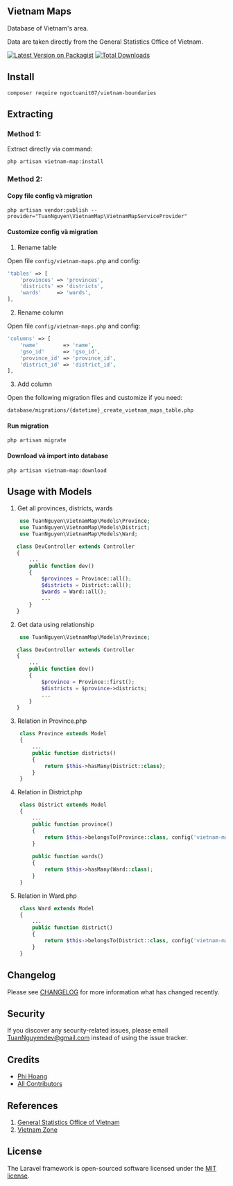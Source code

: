 ## Vietnam Maps

Database of Vietnam's area.

Data are taken directly from the General Statistics Office of Vietnam.

[![Latest Version on Packagist](https://img.shields.io/packagist/v/TuanNguyen/vietnam-maps.svg?style=flat-square)](https://packagist.org/packages/TuanNguyen/vietnam-maps)
[![Total Downloads](https://img.shields.io/packagist/dt/TuanNguyen/vietnam-maps.svg?style=flat-square)](https://packagist.org/packages/TuanNguyen/vietnam-maps)

## Install

```shell
composer require ngoctuanit07/vietnam-boundaries
```

## Extracting

### Method 1:

Extract directly via command: 

```shell
php artisan vietnam-map:install
```

### Method 2:

#### Copy file config và migration

```shell
php artisan vendor:publish --provider="TuanNguyen\VietnamMap\VietnamMapServiceProvider"
```

#### Customize config và migration

1. Rename table

Open file `config/vietnam-maps.php` and config:

```php
'tables' => [
    'provinces' => 'provinces',
    'districts' => 'districts',
    'wards'     => 'wards',
],
```

2. Rename column

Open file `config/vietnam-maps.php` and config:

```php
'columns' => [
    'name'        => 'name',
    'gso_id'      => 'gso_id',
    'province_id' => 'province_id',
    'district_id' => 'district_id',
],
```

3. Add column

Open the following migration files and customize if you need:

```shell
database/migrations/{datetime}_create_vietnam_maps_table.php
```

#### Run migration

```shell
php artisan migrate
```

#### Download và import into database

```shell
php artisan vietnam-map:download
```

## Usage with Models

1. Get all provinces, districts, wards

```php
    use TuanNguyen\VietnamMap\Models\Province;
    use TuanNguyen\VietnamMap\Models\District;
    use TuanNguyen\VietnamMap\Models\Ward;

   class DevController extends Controller
   {
       ...
       public function dev()
       {
           $provinces = Province::all();
           $districts = District::all();
           $wards = Ward::all();
           ...
       }
   }
```

2. Get data using relationship

```php
    use TuanNguyen\VietnamMap\Models\Province;

   class DevController extends Controller
   {
       ...
       public function dev()
       {
           $province = Province::first();
           $districts = $province->districts;
           ...
       }
   }
```
3. Relation in Province.php

```php
    class Province extends Model
    {
        ...
        public function districts()
        {
            return $this->hasMany(District::class);
        }
    }
```

4. Relation in District.php

```php
    class District extends Model
    {
        ...
        public function province()
        {
            return $this->belongsTo(Province::class, config('vietnam-maps.columns.province_id'), 'id');
        }
        
        public function wards()
        {
            return $this->hasMany(Ward::class);
        }
    }
```

5. Relation in Ward.php

```php
    class Ward extends Model
    {
        ...
        public function district()
        {
            return $this->belongsTo(District::class, config('vietnam-maps.columns.district_id'), 'id');
        }
    }
```

## Changelog

Please see [CHANGELOG](CHANGELOG.md) for more information what has changed recently.

## Security

If you discover any security-related issues, please email [TuanNguyendev@gmail.com](mailto:TuanNguyendev@gmail.com) instead of using the issue tracker.

## Credits

- [Phi Hoang](https://github.com/TuanNguyendev)
- [All Contributors](../../contributors)

## References

1. [General Statistics Office of Vietnam](https://www.gso.gov.vn/dmhc2015)
2. [Vietnam Zone](https://github.com/kjmtrue/vietnam-zone)

## License

The Laravel framework is open-sourced software licensed under the [MIT license](https://opensource.org/licenses/MIT).
